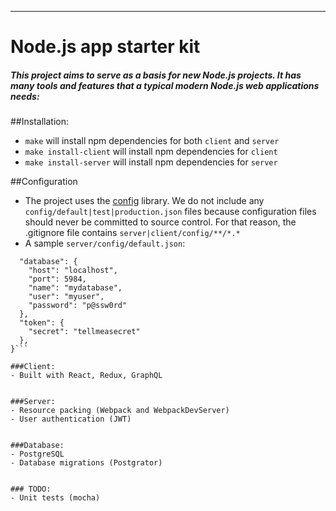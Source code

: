 ----
# Node.js app starter kit

##### This project aims to serve as a basis for new Node.js projects.  It has many tools and features that a typical modern Node.js web applications needs:

##Installation:
- `make` will install npm dependencies for both `client` and `server`
- `make install-client` will install npm dependencies for `client`
- `make install-server` will install npm dependencies for `server`

##Configuration
- The project uses the [config](https://www.npmjs.com/package/config) library.  We do not include any `config/default|test|production.json` files because configuration files should never be committed to source control.  For that reason, the .gitignore file contains `server|client/config/**/*.*`
- A sample `server/config/default.json`:

```{
  "database": {
    "host": "localhost",
    "port": 5984,
    "name": "mydatabase",
    "user": "myuser",
    "password": "p@ssw0rd"
  },
  "token": {
    "secret": "tellmeasecret"
  },
}```

###Client:
- Built with React, Redux, GraphQL


###Server:
- Resource packing (Webpack and WebpackDevServer)
- User authentication (JWT)


###Database:
- PostgreSQL
- Database migrations (Postgrator)


### TODO:
- Unit tests (mocha)
